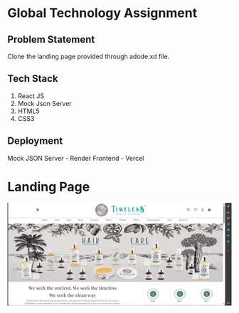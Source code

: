 # Global Technology Assignment
## Problem Statement
Clone the landing page provided through adode.xd file.

## Tech Stack
1. React JS
2. Mock Json Server
3. HTML5
4. CSS3

## Deployment 
Mock JSON Server - Render
Frontend - Vercel

# Landing Page
![Home](https://github.com/ShubhamRaut187/global-tech/blob/main/src/Photos/H1.png?raw=true)
